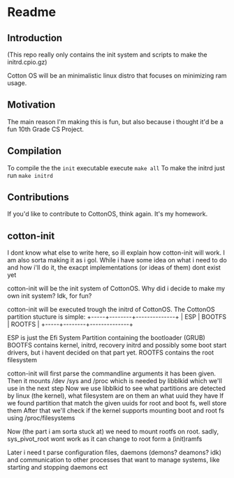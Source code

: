 
# Readme


## Introduction

(This repo really only contains the init system and scripts to make the initrd.cpio.gz)

Cotton OS will be an minimalistic linux distro that focuses on minimizing ram usage.

## Motivation

The main reason I'm making this is fun, but also because i thought it'd be a fun 10th Grade CS Project.

## Compilation

To compile the the `init` executable execute `make all`
To make the initrd just run `make initrd`

## Contributions

If you'd like to contribute to CottonOS, think again. It's my homework.

## cotton-init
I dont know what else to write here, so ill explain how cotton-init will work.
I am also sorta making it as i gol. While i have some idea on what i need to do and how i'll do it, the exacpt implementations (or ideas of them) dont exist yet 

cotton-init will be the init system of CottonOS. Why did i decide to make my own init system? Idk, for fun?

cotton-init will be executed trough the initrd of CottonOS.
The CottonOS partition stucture is simple:
+-----+--------+--------------+
| ESP | BOOTFS |    ROOTFS    |
+-----+--------+--------------+

ESP is just the Efi System Partition containing the bootloader (GRUB)
BOOTFS contains kernel, initrd, recovery initrd and possibly some boot start drivers, but i havent decided on that part yet.
ROOTFS contains the root filesystem

cotton-init will first parse the commandline arguments it has been given.
Then it mounts /dev /sys and /proc which is needed by libblkid which we'll use in the next step
Now we use libblkid to see what partitions are detected by linux (the kernel), what filesystem are on them an what uuid they have
If we found partition that match the given uuids for root and boot fs, well store them
After that we'll check if the kernel supports mounting boot and root fs using /proc/filesystems 

Now (the part i am sorta stuck at) we need to mount rootfs on root. sadly, sys_pivot_root wont work as it can change to root form a (init)ramfs

Later i need t parse configuration files, daemons (demons? deamons? idk) and communication to other processes that want to manage systems, like starting and stopping daemons ect